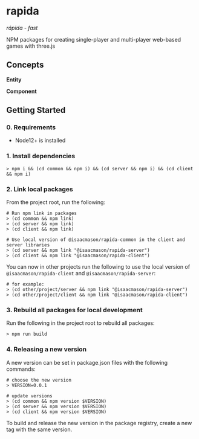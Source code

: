 # rapida

*rápida - fast*

NPM packages for creating single-player and multi-player web-based games with three.js

## Concepts

**Entity**

**Component**

## Getting Started

### 0. Requirements

- Node12+ is installed

### 1. Install dependencies

```
> npm i && (cd common && npm i) && (cd server && npm i) && (cd client && npm i)
```

### 2. Link local packages

From the project root, run the following:

```
# Run npm link in packages
> (cd common && npm link)
> (cd server && npm link)
> (cd client && npm link)

# Use local version of @isaacmason/rapida-common in the client and server libraries
> (cd server && npm link "@isaacmason/rapida-server")
> (cd client && npm link "@isaacmason/rapida-client")
```

You can now in other projects run the following to use the local version of `@isaacmason/rapida-client` and `@isaacmason/rapida-server`:

```
# for example:
> (cd other/project/server && npm link "@isaacmason/rapida-server")
> (cd other/project/client && npm link "@isaacmason/rapida-client")
```

### 3. Rebuild all packages for local development

Run the following in the project root to rebuild all packages:

```
> npm run build
```

### 4. Releasing a new version

A new version can be set in package.json files with the following commands:

```
# choose the new version
> VERSION=0.0.1

# update versions
> (cd common && npm version $VERSION)
> (cd server && npm version $VERSION)
> (cd client && npm version $VERSION)
```

To build and release the new version in the package registry, create a new tag with the same version.

